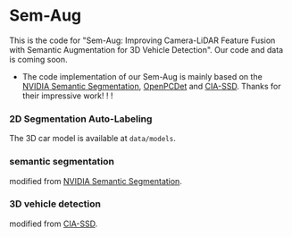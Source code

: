 # Sem-Aug
This is the code for "Sem-Aug: Improving Camera-LiDAR Feature Fusion with Semantic Augmentation for 3D Vehicle Detection". Our code and data is coming soon.


- The code implementation of our Sem-Aug is mainly based on the [NVIDIA Semantic Segmentation](https://github.com/NVIDIA/semantic-segmentation), [OpenPCDet](https://github.com/open-mmlab/OpenPCDet) and [CIA-SSD](https://github.com/Vegeta2020/CIA-SSD). Thanks for their impressive work! ! !


### 2D Segmentation Auto-Labeling
The 3D car model is available at `data/models`.


### semantic segmentation 
modified from [NVIDIA Semantic Segmentation](https://github.com/NVIDIA/semantic-segmentation).


### 3D vehicle detection
modified from [CIA-SSD](https://github.com/Vegeta2020/CIA-SSD).
